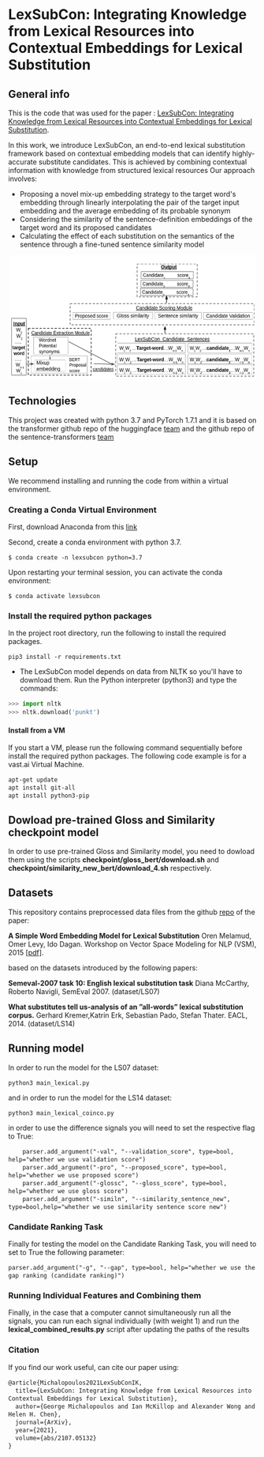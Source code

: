 # LexSubCon: Integrating Knowledge from Lexical Resources into Contextual Embeddings for Lexical Substitution

## General info

This is the code that was used for the paper :  [LexSubCon: Integrating Knowledge from Lexical Resources into Contextual Embeddings for Lexical Substitution](https://arxiv.org/pdf/2107.05132.pdf).

In this work, we introduce LexSubCon, an end-to-end lexical substitution framework based on contextual embedding models that can identify highly-accurate substitute candidates. This is achieved by combining contextual information with knowledge from structured lexical resources Our approach involves:

- Proposing a novel mix-up embedding strategy to the target word's embedding through linearly  interpolating the pair of the target input embedding and the average embedding of its probable synonym
- Considering the similarity of the sentence-definition embeddings of the target word and its proposed candidates
- Calculating the effect of each substitution on the semantics of the sentence through a fine-tuned sentence similarity model

<p align="center">
 <img src="/images/LexSubCon.png" height="250" width="500">
 </p>



## Technologies
This project was created with python 3.7 and PyTorch 1.7.1 and it is based on the transformer github repo of the huggingface [team](https://huggingface.co/)
and the github repo of the sentence-transformers [team](https://github.com/UKPLab/sentence-transformers)
## Setup
We recommend installing and running the code from within a virtual environment.

### Creating a Conda Virtual Environment
First, download Anaconda  from this [link](https://www.anaconda.com/distribution/)

Second, create a conda environment with python 3.7.
```
$ conda create -n lexsubcon python=3.7
```
Upon  restarting your terminal session, you can activate the conda environment:
```
$ conda activate lexsubcon 
```
### Install the required python packages
In the project root directory, run the following to install the required packages.
```
pip3 install -r requirements.txt
```

- The LexSubCon  model depends on data from NLTK  so you'll have to download them. Run the Python interpreter (python3) and type the commands:
```python
>>> import nltk
>>> nltk.download('punkt')
```

#### Install from a VM
If you start a VM, please run the following command sequentially before install the required python packages.
The following code example is for a vast.ai Virtual Machine.

```
apt-get update
apt install git-all
apt install python3-pip
```

## Dowload pre-trained  Gloss and Similarity checkpoint  model

In order to use pre-trained  Gloss and Similarity model, you need to dowload them  using the scripts **checkpoint/gloss_bert/download.sh** and **checkpoint/similarity_new_bert/download_4.sh** respectively.

## Datasets

This repository contains preprocessed data files from the github [repo](https://github.com/orenmel/lexsub) of the paper:

**A Simple Word Embedding Model for Lexical Substitution**
Oren Melamud, Omer Levy, Ido Dagan.  Workshop on Vector Space Modeling for NLP (VSM), 2015 [[pdf]](http://u.cs.biu.ac.il/~melamuo/publications/melamud_vsm15.pdf).

based on the datasets introduced by the following papers:

**Semeval-2007 task 10: English lexical substitution task**
Diana McCarthy, Roberto Navigli, SemEval 2007.  (dataset/LS07)

**What substitutes tell us-analysis of an ”all-words” lexical substitution corpus.**
Gerhard Kremer,Katrin Erk, Sebastian Pado,  Stefan Thater. EACL, 2014.   (dataset/LS14)


## Running model
In order to run the model for the LS07 dataset:

```
python3 main_lexical.py
```

and in order to run the model for the LS14 dataset:

```
python3 main_lexical_coinco.py
```

in order to use the difference signals you will need to set the respective flag to True:
```
    parser.add_argument("-val", "--validation_score", type=bool, help="whether we use validation score")
    parser.add_argument("-pro", "--proposed_score", type=bool, help="whether we use proposed score")
    parser.add_argument("-glossc", "--gloss_score", type=bool, help="whether we use gloss score")
    parser.add_argument("-similn", "--similarity_sentence_new", type=bool,help="whether we use similarity sentence score new")
```

### Candidate Ranking Task
Finally for testing the model on the Candidate Ranking Task, you will need to set to True the following parameter:
```
parser.add_argument("-g", "--gap", type=bool, help="whether we use the gap ranking (candidate ranking)")
```


### Running Individual Features and Combining them
Finally, in the case that a computer cannot simultaneously run  all the signals, you can run each signal individually (with weight 1) and run the  **lexical_combined_results.py** script after updating the paths of the results

### Citation
If you find our work useful, can cite our paper using:



```
@article{Michalopoulos2021LexSubConIK,
  title={LexSubCon: Integrating Knowledge from Lexical Resources into Contextual Embeddings for Lexical Substitution},
  author={George Michalopoulos and Ian McKillop and Alexander Wong and Helen H. Chen},
  journal={ArXiv},
  year={2021},
  volume={abs/2107.05132}
}
```
